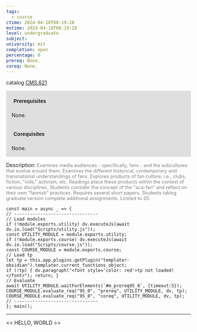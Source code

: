 ```yaml
---
tags:
  - course
ctime: 2024-04-18T00:19:28
mstime: 2024-04-18T00:19:28
level: undergraduate
subject: 
university: mit
completion: open
percentage: 0
prereq: None.
coreq: None.
---
```


catalog [CMS.621](http://student.mit.edu/catalog/mCMSa.html#CMS.621)

<span style="display: block; padding: 15px; background-color: rgb(100, 100, 100, 0.2);"><font id="m_prereq95_0" style="display: block; font-family: Arial, sans-serif; font-weight: bold; padding: 5px">Prerequisites</font><br><span id="prereq95_0">None.</span></span>
<span style="display: block; padding: 15px; background-color: rgb(100, 100, 100, 0.2);"><font id="m_coreq95_0" style="display: block; font-family: Arial, sans-serif; font-weight: bold; padding: 5px">Corequisites</font><br><span id="coreq95_0">None.</span></span>

<font style="">Description:</font>
<font style="color: grey; font-size: 0.8rem;">Examines media audiences - specifically, fans - and the subcultures that evolve around them. Examines the different historical, contemporary and transnational understandings of fans. Explores products of fan culture, i.e., clubs, fiction, "vids," activism, etc. Readings place these products within the context of various disciplines. Students consider the concept of the "aca-fan" and reflect on their own "fannish" practices. Requires several short papers. Students taking graduate version complete additional assignments. Limited to 20.</font>

```dataviewjs
const main = async _ => {
// --------------------------------
// Load modules
if (!module.exports.utility) dv.executeJs(await dv.io.load("Scripts/utility.js"));
const UTILITY_MODULE = module.exports.utility;
if (!module.exports.course) dv.executeJs(await dv.io.load("Scripts/course.js"));
const COURSE_MODULE = module.exports.course;
// Load tp
let tp = this.app.plugins.getPlugin("templater-obsidian").templater.current_functions_object;
if (!tp) { dv.paragraph("<font style='color: red'>tp not loaded!</font>"); return; }
// Evaluate
await UTILITY_MODULE.waitForElements(`#m_prereq95_0`, {timeout:5});
COURSE_MODULE.evaluate_req("95_0", "prereq", UTILITY_MODULE, dv, tp);
COURSE_MODULE.evaluate_req("95_0", "coreq", UTILITY_MODULE, dv, tp);
// --------------------------------
}; main();
```

---

<< HELLO, WORLD >>
